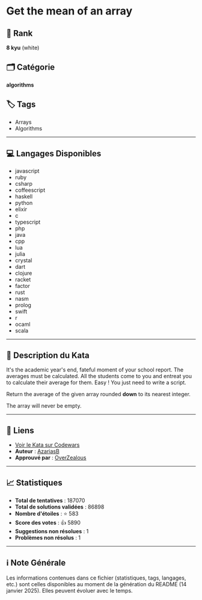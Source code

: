 # Get the mean of an array

## 🏅 Rank
**8 kyu** (white)

## 🗂️ Catégorie
**algorithms**

## 🏷️ Tags
- Arrays
- Algorithms

---

## 💻 Langages Disponibles
- javascript
- ruby
- csharp
- coffeescript
- haskell
- python
- elixir
- c
- typescript
- php
- java
- cpp
- lua
- julia
- crystal
- dart
- clojure
- racket
- factor
- rust
- nasm
- prolog
- swift
- r
- ocaml
- scala

---

## 📜 Description du Kata

It's the academic year's end, fateful moment of your school report.
The averages must be calculated. All the students come to you and entreat you to calculate their average for them.
Easy ! You just need to write a script.

Return the average of the given array rounded **down** to its nearest integer.

The array will never be empty.


---

## 🔗 Liens
- [Voir le Kata sur Codewars](https://www.codewars.com/kata/563e320cee5dddcf77000158)
- **Auteur** : [AzariasB](https://www.codewars.com/users/AzariasB)
- **Approuvé par** : [OverZealous](https://www.codewars.com/users/OverZealous)

---

## 📈 Statistiques
- **Total de tentatives** : 187070
- **Total de solutions validées** : 86898
- **Nombre d'étoiles** : ⭐ 583
- **Score des votes** : 👍 5890
- **Suggestions non résolues** : 1
- **Problèmes non résolus** : 1

---

## ℹ️ Note Générale
Les informations contenues dans ce fichier (statistiques, tags, langages, etc.) sont celles disponibles au moment de la génération du README (14 janvier 2025). Elles peuvent évoluer avec le temps.
